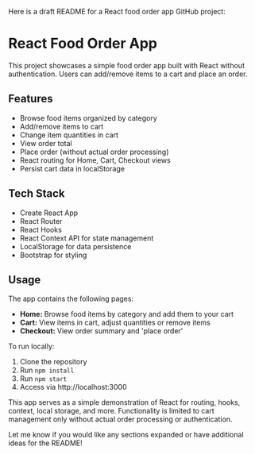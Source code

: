 Here is a draft README for a React food order app GitHub project:

# React Food Order App

This project showcases a simple food order app built with React without authentication. Users can add/remove items to a cart and place an order.

## Features

- Browse food items organized by category 
- Add/remove items to cart
- Change item quantities in cart
- View order total
- Place order (without actual order processing)
- React routing for Home, Cart, Checkout views
- Persist cart data in localStorage

## Tech Stack

- Create React App
- React Router
- React Hooks
- React Context API for state management
- LocalStorage for data persistence
- Bootstrap for styling

## Usage

The app contains the following pages:

- **Home:** Browse food items by category and add them to your cart
- **Cart:** View items in cart, adjust quantities or remove items
- **Checkout:** View order summary and 'place order'  

To run locally:

1. Clone the repository
2. Run `npm install`
3. Run `npm start`
4. Access via http://localhost:3000

This app serves as a simple demonstration of React for routing, hooks, context, local storage, and more. Functionality is limited to cart management only without actual order processing or authentication.

Let me know if you would like any sections expanded or have additional ideas for the README!
